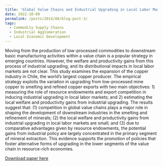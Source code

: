 ```yaml
---
title: 'Global Value Chains and Industrial Upgrading in Local Labor Markets: Lessons from the Copper Industry'
date: 2022-10-09
permalink: /posts/2014/08/blog-post-3/
tags:
  - Commodity Supply Chains
  - Industrial Agglomeration
  - Local Economic Development
---
```


Moving from the production of low-processed commodities to downstream basic manufacturing activities within a value chain is a popular strategy in emerging countries. However, the welfare and productivity gains from this process of industrial upgrading, and its distributional impacts in local labor markets are not clear. This study examines the expansion of the copper industry in Chile, the world’s largest copper producer. The empirical strategy exploits the variation in upgrading from low-processed mine copper to smelting and refined copper exports with two main objectives: 1) measuring the role of resource endowments and export competition in inducing industrial upgrading in local labor markets; and 2) estimating the local welfare and productivity gains from industrial upgrading. The results suggest that: (1) competition in global value chains plays a major role in shaping the development of downstream industries in the smelting and refinement of minerals; (2) the local welfare and productivity gains from industrial upgrading in local labor markets are small; and (3) due to comparative advantages given by resource endowments, the potential gains from industrial policy are largely concentrated in the primary segment of mineral extraction. This evidence supports the promotion of policies that foster alternative forms of upgrading in the lower segments of the value chain in resource-rich economies.

[Download paper here](https://rdcu.be/cW9RS)

